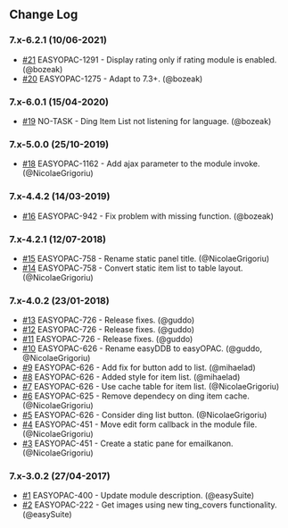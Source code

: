 ## Change Log

### 7.x-6.2.1 (10/06-2021)
- [#21](https://github.com/easySuite/ding_item_list/pull/21) EASYOPAC-1291 - Display rating only if rating module is enabled. (@bozeak)
- [#20](https://github.com/easySuite/ding_item_list/pull/20) EASYOPAC-1275 - Adapt to 7.3+. (@bozeak)

### 7.x-6.0.1 (15/04-2020)
- [#19](https://github.com/easySuite/ding_item_list/pull/19) NO-TASK - Ding Item List not listening for language. (@bozeak)

### 7.x-5.0.0 (25/10-2019)
- [#18](https://github.com/easySuite/ding_item_list/pull/18) EASYOPAC-1162 - Add ajax parameter to the module invoke. (@NicolaeGrigoriu)

### 7.x-4.4.2 (14/03-2019)
- [#16](https://github.com/easySuite/ding_item_list/pull/16) EASYOPAC-942 - Fix problem with missing function. (@bozeak)

### 7.x-4.2.1 (12/07-2018)
- [#15](https://github.com/easySuite/ding_item_list/pull/15) EASYOPAC-758 - Rename static panel title. (@NicolaeGrigoriu)
- [#14](https://github.com/easySuite/ding_item_list/pull/14) EASYOPAC-758 - Convert static item list to table layout. (@NicolaeGrigoriu)

### 7.x-4.0.2 (23/01-2018)
- [#13](https://github.com/easySuite/ding_item_list/pull/13) EASYOPAC-726 - Release fixes. (@guddo)
- [#12](https://github.com/easySuite/ding_item_list/pull/12) EASYOPAC-726 - Release fixes. (@guddo)
- [#11](https://github.com/easySuite/ding_item_list/pull/11) EASYOPAC-726 - Release fixes. (@guddo)
- [#10](https://github.com/easySuite/ding_item_list/pull/10) EASYOPAC-626 - Rename easyDDB to easyOPAC. (@guddo, @NicolaeGrigoriu)
- [#9](https://github.com/easySuite/ding_item_list/pull/9) EASYOPAC-626 - Add fix for button add to list. (@mihaelad)
- [#8](https://github.com/easySuite/ding_item_list/pull/8) EASYOPAC-626 - Added style for item list. (@mihaelad)
- [#7](https://github.com/easySuite/ding_item_list/pull/7) EASYOPAC-626 - Use cache table for item list. (@NicolaeGrigoriu)
- [#6](https://github.com/easySuite/ding_item_list/pull/6) EASYOPAC-625 - Remove dependecy on ding item cache. (@NicolaeGrigoriu)
- [#5](https://github.com/easySuite/ding_item_list/pull/5) EASYOPAC-626 - Consider ding list button. (@NicolaeGrigoriu)
- [#4](https://github.com/easySuite/ding_item_list/pull/4) EASYOPAC-451 - Move edit form callback in the module file. (@NicolaeGrigoriu)
- [#3](https://github.com/easySuite/ding_item_list/pull/3) EASYOPAC-451 - Create a static pane for emailkanon. (@NicolaeGrigoriu)

### 7.x-3.0.2 (27/04-2017)
- [#1](https://github.com/easySuite/ding_item_list/pull/1) EASYOPAC-400 - Update module description. (@easySuite)
- [#2](https://github.com/easySuite/ding_item_list/pull/2) EASYOPAC-222 - Get images using new ting_covers functionality. (@easySuite)